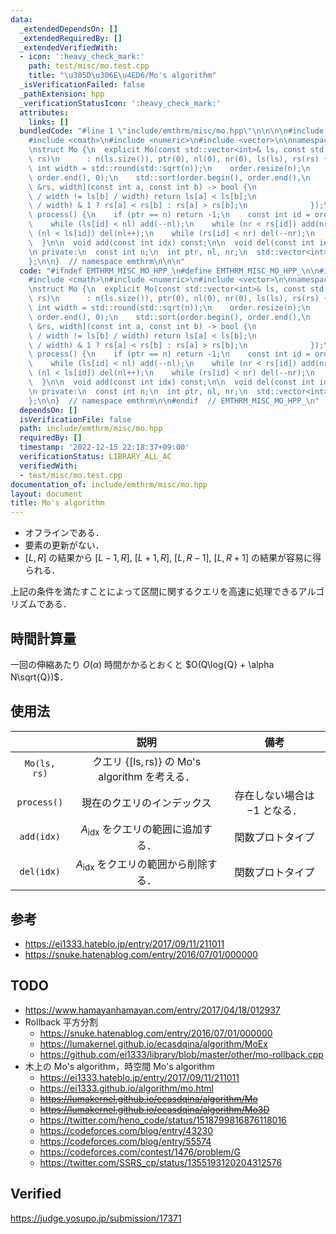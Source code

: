 ```yaml
---
data:
  _extendedDependsOn: []
  _extendedRequiredBy: []
  _extendedVerifiedWith:
  - icon: ':heavy_check_mark:'
    path: test/misc/mo.test.cpp
    title: "\u305D\u306E\u4ED6/Mo's algorithm"
  _isVerificationFailed: false
  _pathExtension: hpp
  _verificationStatusIcon: ':heavy_check_mark:'
  attributes:
    links: []
  bundledCode: "#line 1 \"include/emthrm/misc/mo.hpp\"\n\n\n\n#include <algorithm>\n\
    #include <cmath>\n#include <numeric>\n#include <vector>\n\nnamespace emthrm {\n\
    \nstruct Mo {\n  explicit Mo(const std::vector<int>& ls, const std::vector<int>&\
    \ rs)\n      : n(ls.size()), ptr(0), nl(0), nr(0), ls(ls), rs(rs) {\n    const\
    \ int width = std::round(std::sqrt(n));\n    order.resize(n);\n    std::iota(order.begin(),\
    \ order.end(), 0);\n    std::sort(order.begin(), order.end(),\n              [&ls,\
    \ &rs, width](const int a, const int b) -> bool {\n                  if (ls[a]\
    \ / width != ls[b] / width) return ls[a] < ls[b];\n                  return (ls[a]\
    \ / width) & 1 ? rs[a] < rs[b] : rs[a] > rs[b];\n              });\n  }\n\n  int\
    \ process() {\n    if (ptr == n) return -1;\n    const int id = order[ptr++];\n\
    \    while (ls[id] < nl) add(--nl);\n    while (nr < rs[id]) add(nr++);\n    while\
    \ (nl < ls[id]) del(nl++);\n    while (rs[id] < nr) del(--nr);\n    return id;\n\
    \  }\n\n  void add(const int idx) const;\n\n  void del(const int idx) const;\n\
    \n private:\n  const int n;\n  int ptr, nl, nr;\n  std::vector<int> ls, rs, order;\n\
    };\n\n}  // namespace emthrm\n\n\n"
  code: "#ifndef EMTHRM_MISC_MO_HPP_\n#define EMTHRM_MISC_MO_HPP_\n\n#include <algorithm>\n\
    #include <cmath>\n#include <numeric>\n#include <vector>\n\nnamespace emthrm {\n\
    \nstruct Mo {\n  explicit Mo(const std::vector<int>& ls, const std::vector<int>&\
    \ rs)\n      : n(ls.size()), ptr(0), nl(0), nr(0), ls(ls), rs(rs) {\n    const\
    \ int width = std::round(std::sqrt(n));\n    order.resize(n);\n    std::iota(order.begin(),\
    \ order.end(), 0);\n    std::sort(order.begin(), order.end(),\n              [&ls,\
    \ &rs, width](const int a, const int b) -> bool {\n                  if (ls[a]\
    \ / width != ls[b] / width) return ls[a] < ls[b];\n                  return (ls[a]\
    \ / width) & 1 ? rs[a] < rs[b] : rs[a] > rs[b];\n              });\n  }\n\n  int\
    \ process() {\n    if (ptr == n) return -1;\n    const int id = order[ptr++];\n\
    \    while (ls[id] < nl) add(--nl);\n    while (nr < rs[id]) add(nr++);\n    while\
    \ (nl < ls[id]) del(nl++);\n    while (rs[id] < nr) del(--nr);\n    return id;\n\
    \  }\n\n  void add(const int idx) const;\n\n  void del(const int idx) const;\n\
    \n private:\n  const int n;\n  int ptr, nl, nr;\n  std::vector<int> ls, rs, order;\n\
    };\n\n}  // namespace emthrm\n\n#endif  // EMTHRM_MISC_MO_HPP_\n"
  dependsOn: []
  isVerificationFile: false
  path: include/emthrm/misc/mo.hpp
  requiredBy: []
  timestamp: '2022-12-15 22:18:37+09:00'
  verificationStatus: LIBRARY_ALL_AC
  verifiedWith:
  - test/misc/mo.test.cpp
documentation_of: include/emthrm/misc/mo.hpp
layout: document
title: Mo's algorithm
---
```


- オフラインである．
- 要素の更新がない．
- $\lbrack L, R \rbrack$ の結果から $\lbrack L - 1, R \rbrack,\ \lbrack L + 1, R \rbrack,\ \lbrack L, R - 1 \rbrack,\ \lbrack L, R + 1 \rbrack$ の結果が容易に得られる．

上記の条件を満たすことによって区間に関するクエリを高速に処理できるアルゴリズムである．


## 時間計算量

一回の伸縮あたり $O(\alpha)$ 時間かかるとおくと $O(Q\log{Q} + \alpha N\sqrt{Q})$．


## 使用法

||説明|備考|
|:--:|:--:|:--:|
|`Mo(ls, rs)`|クエリ $\lbrace \lbrack \mathrm{ls}, \mathrm{rs}) \rbrace$ の Mo's algorithm を考える．||
|`process()`|現在のクエリのインデックス|存在しない場合は $-1$ となる．|
|`add(idx)`|$A_{\mathrm{idx}}$ をクエリの範囲に追加する．|関数プロトタイプ|
|`del(idx)`|$A_{\mathrm{idx}}$ をクエリの範囲から削除する．|関数プロトタイプ|


## 参考

- https://ei1333.hateblo.jp/entry/2017/09/11/211011
- https://snuke.hatenablog.com/entry/2016/07/01/000000


## TODO

- https://www.hamayanhamayan.com/entry/2017/04/18/012937
- Rollback 平方分割
  - https://snuke.hatenablog.com/entry/2016/07/01/000000
  - https://lumakernel.github.io/ecasdqina/algorithm/MoEx
  - https://github.com/ei1333/library/blob/master/other/mo-rollback.cpp
- 木上の Mo's algorithm，時空間 Mo's algorithm
  - https://ei1333.hateblo.jp/entry/2017/09/11/211011
  - https://ei1333.github.io/algorithm/mo.html
  - ~~https://lumakernel.github.io/ecasdqina/algorithm/Mo~~
  - ~~https://lumakernel.github.io/ecasdqina/algorithm/Mo3D~~
  - https://twitter.com/heno_code/status/1518799816876118016
  - https://codeforces.com/blog/entry/43230
  - https://codeforces.com/blog/entry/55574
  - https://codeforces.com/contest/1476/problem/G
  - https://twitter.com/SSRS_cp/status/1355193120204312576


## Verified

https://judge.yosupo.jp/submission/17371
